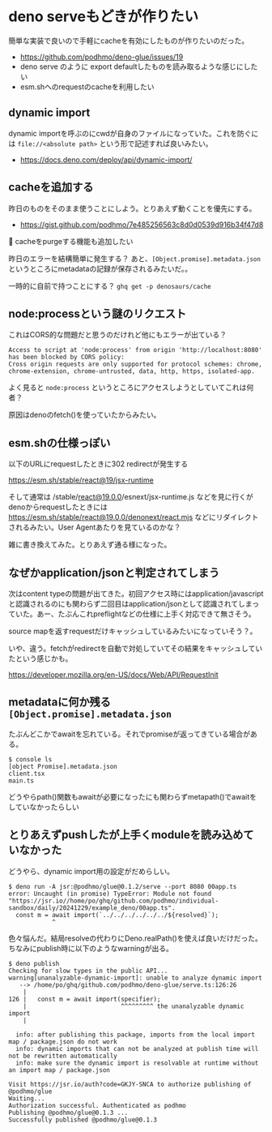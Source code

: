 # deno serveもどきが作りたい

簡単な実装で良いので手軽にcacheを有効にしたものが作りたいのだった。

- https://github.com/podhmo/deno-glue/issues/19
- deno serve のように export defaultしたものを読み取るような感じにしたい
- esm.shへのrequestのcacheを利用したい

## dynamic import

dynamic importを呼ぶのにcwdが自身のファイルになっていた。これを防ぐには `file://<absolute path>` という形で記述すれば良いみたい。

- https://docs.deno.com/deploy/api/dynamic-import/

## cacheを追加する

昨日のものをそのまま使うことにしよう。とりあえず動くことを優先にする。

- https://gist.github.com/podhmo/7e485256563c8d0d0539d916b34f47d8

:memo: cacheをpurgeする機能も追加したい

昨日のエラーを結構簡単に発生する？
あと、`[Object.promise].metadata.json` というところにmetadataの記録が保存されるみたいだ。。

一時的に自前で持つことにする？
`ghq get -p denosaurs/cache`

## node:processという謎のリクエスト

これはCORS的な問題だと思うのだけれど他にもエラーが出ている？

```
Access to script at 'node:process' from origin 'http://localhost:8080' has been blocked by CORS policy: 
Cross origin requests are only supported for protocol schemes: chrome, chrome-extension, chrome-untrusted, data, http, https, isolated-app.
```

よく見ると `node:process` というところにアクセスしようとしていてこれは何者？

原因はdenoのfetch()を使っていたからみたい。

## esm.shの仕様っぽい

以下のURLにrequestしたときに302 redirectが発生する

https://esm.sh/stable/react@19/jsx-runtime

そして通常は /stable/react@19.0.0/esnext/jsx-runtime.js などを見に行くが
denoからrequestしたときには https://esm.sh/stable/react@19.0.0/denonext/react.mjs などにリダイレクトされるみたい。User Agentあたりを見ているのかな？

雑に書き換えてみた。とりあえず通る様になった。

## なぜかapplication/jsonと判定されてしまう

次はcontent typeの問題が出てきた。初回アクセス時にはapplication/javascriptと認識されるのにも関わらず二回目はapplication/jsonとして認識されてしまっていた。あー、たぶんこれpreflightなどの仕様に上手く対応できて無さそう。

source mapを返すrequestだけキャッシュしているみたいになっていそう？。

いや、違う。fetchがredirectを自動で対処していてその結果をキャッシュしていたという感じかも。

https://developer.mozilla.org/en-US/docs/Web/API/RequestInit

## metadataに何か残る `[Object.promise].metadata.json`

たぶんどこかでawaitを忘れている。それでpromiseが返ってきている場合がある。

```
$ console ls
[object Promise].metadata.json
client.tsx
main.ts
```

どうやらpath()関数もawaitが必要になったにも関わらずmetapath()でawaitをしていなかったらしい

## とりあえずpushしたが上手くmoduleを読み込めていなかった

どうやら、dynamic import用の設定がだめらしい。

```console
$ deno run -A jsr:@podhmo/glue@0.1.2/serve --port 8080 00app.ts
error: Uncaught (in promise) TypeError: Module not found "https://jsr.io//home/po/ghq/github.com/podhmo/individual-sandbox/daily/20241229/example_deno/00app.ts".
  const m = await import(`../../../../../../${resolved}`);
            ^
```

色々悩んだ。結局resolveの代わりにDeno.realPath()を使えば良いだけだった。
ちなみにpublish時に以下のようなwarningが出る。

```console
$ deno publish
Checking for slow types in the public API...
warning[unanalyzable-dynamic-import]: unable to analyze dynamic import
   --> /home/po/ghq/github.com/podhmo/deno-glue/serve.ts:126:26
    |
126 |   const m = await import(specifier);
    |                          ^^^^^^^^^ the unanalyzable dynamic import
    |

  info: after publishing this package, imports from the local import map / package.json do not work
  info: dynamic imports that can not be analyzed at publish time will not be rewritten automatically
  info: make sure the dynamic import is resolvable at runtime without an import map / package.json

Visit https://jsr.io/auth?code=GKJY-SNCA to authorize publishing of @podhmo/glue
Waiting...
Authorization successful. Authenticated as podhmo
Publishing @podhmo/glue@0.1.3 ...
Successfully published @podhmo/glue@0.1.3
```
